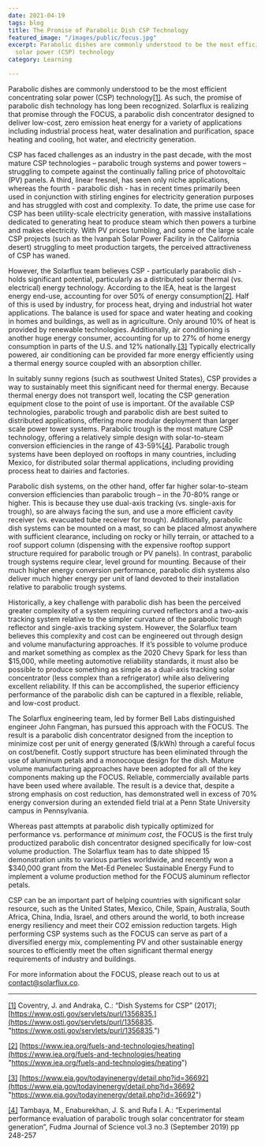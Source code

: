 ```yaml
---
date: 2021-04-19
tags: blog
title: The Promise of Parabolic Dish CSP Technology
featured_image: "/images/public/focus.jpg"
excerpt: Parabolic dishes are commonly understood to be the most efficient concentrating
  solar power (CSP) technology
category: Learning

---
```

Parabolic dishes are commonly understood to be the most efficient concentrating solar power (CSP) technology[\[1\]](#_ftn1). As such, the promise of parabolic dish technology has long been recognized. Solarflux is realizing that promise through the FOCUS, a parabolic dish concentrator designed to deliver low-cost, zero emission heat energy for a variety of applications including industrial process heat, water desalination and purification, space heating and cooling, hot water, and electricity generation.

CSP has faced challenges as an industry in the past decade, with the most mature CSP technologies – parabolic trough systems and power towers – struggling to compete against the continually falling price of photovoltaic (PV) panels. A third, linear fresnel, has seen only niche applications, whereas the fourth - parabolic dish - has in recent times primarily been used in conjunction with stirling engines for electricity generation purposes and has struggled with cost and complexity. To date, the prime use case for CSP has been utility-scale electricity generation, with massive installations dedicated to generating heat to produce steam which then powers a turbine and makes electricity. With PV prices tumbling, and some of the large scale CSP projects (such as the Ivanpah Solar Power Facility in the California desert) struggling to meet production targets, the perceived attractiveness of CSP has waned.

However, the Solarflux team believes CSP - particularly parabolic dish - holds significant potential, particularly as a distributed solar thermal (vs. electrical) energy technology. According to the IEA, heat is the largest energy end-use, accounting for over 50% of energy consumption[\[2\]](#_ftn2). Half of this is used by industry, for process heat, drying and industrial hot water applications. The balance is used for space and water heating and cooking in homes and buildings, as well as in agriculture. Only around 10% of heat is provided by renewable technologies. Additionally, air conditioning is another huge energy consumer, accounting for up to 27% of home energy consumption in parts of the U.S. and 12% nationally.[\[3\]](#_ftn3) Typically electrically powered, air conditioning can be provided far more energy efficiently using a thermal energy source coupled with an absorption chiller.

In suitably sunny regions (such as southwest United States), CSP provides a way to sustainably meet this significant need for thermal energy. Because thermal energy does not transport well, locating the CSP generation equipment close to the point of use is important. Of the available CSP technologies, parabolic trough and parabolic dish are best suited to distributed applications, offering more modular deployment than larger scale power tower systems. Parabolic trough is the most mature CSP technology, offering a relatively simple design with solar-to-steam conversion efficiencies in the range of 43-59%[\[4\]](#_ftn4). Parabolic trough systems have been deployed on rooftops in many countries, including Mexico, for distributed solar thermal applications, including providing process heat to dairies and factories.

Parabolic dish systems, on the other hand, offer far higher solar-to-steam conversion efficiencies than parabolic trough – in the 70-80% range or higher. This is because they use dual-axis tracking (vs. single-axis for trough), so are always facing the sun, and use a more efficient cavity receiver (vs. evacuated tube receiver for trough). Additionally, parabolic dish systems can be mounted on a mast, so can be placed almost anywhere with sufficient clearance, including on rocky or hilly terrain, or attached to a roof support column (dispensing with the expensive rooftop support structure required for parabolic trough or PV panels). In contrast, parabolic trough systems require clear, level ground for mounting. Because of their much higher energy conversion performance, parabolic dish systems also deliver much higher energy per unit of land devoted to their installation relative to parabolic trough systems.

Historically, a key challenge with parabolic dish has been the perceived greater complexity of a system requiring curved reflectors and a two-axis tracking system relative to the simpler curvature of the parabolic trough reflector and single-axis tracking system. However, the Solarflux team believes this complexity and cost can be engineered out through design and volume manufacturing approaches. If it’s possible to volume produce and market something as complex as the 2020 Chevy Spark for less than $15,000, while meeting automotive reliability standards, it must also be possible to produce something as simple as a dual-axis tracking solar concentrator (less complex than a refrigerator) while also delivering excellent reliability. If this can be accomplished, the superior efficiency performance of the parabolic dish can be captured in a flexible, reliable, and low-cost product.

The Solarflux engineering team, led by former Bell Labs distinguished engineer John Fangman, has pursued this approach with the FOCUS. The result is a parabolic dish concentrator designed from the inception to minimize cost per unit of energy generated ($/kWh) through a careful focus on cost/benefit. Costly support structure has been eliminated through the use of aluminum petals and a monocoque design for the dish. Mature volume manufacturing approaches have been adopted for all of the key components making up the FOCUS. Reliable, commercially available parts have been used where available. The result is a device that, despite a strong emphasis on cost reduction, has demonstrated well in excess of 70% energy conversion during an extended field trial at a Penn State University campus in Pennsylvania.

Whereas past attempts at parabolic dish typically optimized for performance vs. performance _at minimum cost_, the FOCUS is the first truly productized parabolic dish concentrator designed specifically for low-cost volume production. The Solarflux team has to date shipped 15 demonstration units to various parties worldwide, and recently won a $340,000 grant from the Met-Ed Penelec Sustainable Energy Fund to implement a volume production method for the FOCUS aluminum reflector petals.

CSP can be an important part of helping countries with significant solar resource, such as the United States, Mexico, Chile, Spain, Australia, South Africa, China, India, Israel, and others around the world, to both increase energy resiliency and meet their CO2 emission reduction targets. High performing CSP systems such as the FOCUS can serve as part of a diversified energy mix, complementing PV and other sustainable energy sources to efficiently meet the often significant thermal energy requirements of industry and buildings.

For more information about the FOCUS, please reach out to us at contact@solarflux.co.

 

***

[\[1\]](#_ftnref1) Coventry, J. and Andraka, C.: “Dish Systems for CSP” (2017); [https://www.osti.gov/servlets/purl/1356835.](https://www.osti.gov/servlets/purl/1356835. "https://www.osti.gov/servlets/purl/1356835.")

[\[2\]](#_ftnref2) [https://www.iea.org/fuels-and-technologies/heating](https://www.iea.org/fuels-and-technologies/heating "https://www.iea.org/fuels-and-technologies/heating")

[\[3\]](#_ftnref3) [https://www.eia.gov/todayinenergy/detail.php?id=36692](https://www.eia.gov/todayinenergy/detail.php?id=36692 "https://www.eia.gov/todayinenergy/detail.php?id=36692")

[\[4\]](#_ftnref4) Tambaya, M., Enaburekhan, J. S. and Rufa I. A.: “Experimental performance evaluation of parabolic trough solar concentrator for steam generation”, Fudma Journal of Science vol.3 no.3 (September 2019) pp 248-257